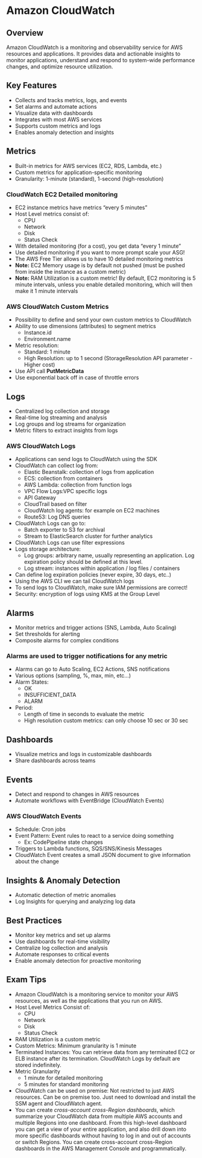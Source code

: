 # Amazon CloudWatch

## Overview

Amazon CloudWatch is a monitoring and observability service for AWS resources and applications. It provides data and actionable insights to monitor applications, understand and respond to system-wide performance changes, and optimize resource utilization.

## Key Features
- Collects and tracks metrics, logs, and events
- Set alarms and automate actions
- Visualize data with dashboards
- Integrates with most AWS services
- Supports custom metrics and logs
- Enables anomaly detection and insights

## Metrics
- Built-in metrics for AWS services (EC2, RDS, Lambda, etc.)
- Custom metrics for application-specific monitoring
- Granularity: 1-minute (standard), 1-second (high-resolution)

### CloudWatch EC2 Detailed monitoring

- EC2 instance metrics have metrics “every 5 minutes”
- Host Level metrics consist of:
	- CPU
	- Network
	- Disk
	- Status Check
- With detailed monitoring (for a cost), you get data “every 1 minute”
- Use detailed monitoring if you want to more prompt scale your ASG!
- The AWS Free Tier allows us to have 10 detailed monitoring metrics
- **Note:** EC2 Memory usage is by default not pushed (must be pushed from inside the instance as a custom metric)
- **Note:** RAM Utilization is a custom metric! By default, EC2 monitoring is 5 minute intervals, unless you enable detailed monitoring, which will then make it 1 minute intervals

### AWS CloudWatch Custom Metrics

- Possibility to define and send your own custom metrics to CloudWatch
- Ability to use dimensions (attributes) to segment metrics
    - Instance.id
    - Environment.name
- Metric resolution:
    - Standard: 1 minute
    - High Resolution: up to 1 second (StorageResolution API parameter - Higher cost)
- Use API call **PutMetricData**
- Use exponential back off in case of throttle errors

## Logs
- Centralized log collection and storage
- Real-time log streaming and analysis
- Log groups and log streams for organization
- Metric filters to extract insights from logs

### AWS CloudWatch Logs

- Applications can send logs to CloudWatch using the SDK
- CloudWatch can collect log from:
    - Elastic Beanstalk: collection of logs from application
    - ECS: collection from containers
    - AWS Lambda: collection from function logs
    - VPC Flow Logs:VPC specific logs
    - API Gateway
    - CloudTrail based on filter
    - CloudWatch log agents: for example on EC2 machines
    - Route53: Log DNS queries
- CloudWatch Logs can go to:
    - Batch exporter to S3 for archival
    - Stream to ElasticSearch cluster for further analytics
- CloudWatch Logs can use filter expressions
- Logs storage architecture:
    - Log groups: arbitrary name, usually representing an application. Log expiration policy should be defined at this level.
    - Log stream: instances within application / log files / containers
- Can define log expiration policies (never expire, 30 days, etc..)
- Using the AWS CLI we can tail CloudWatch logs
- To send logs to CloudWatch, make sure IAM permissions are correct!
- Security: encryption of logs using KMS at the Group Level

## Alarms
- Monitor metrics and trigger actions (SNS, Lambda, Auto Scaling)
- Set thresholds for alerting
- Composite alarms for complex conditions

### Alarms are used to trigger notifications for any metric

- Alarms can go to Auto Scaling, EC2 Actions, SNS notifications
- Various options (sampling, %, max, min, etc...)
- Alarm States:
    - OK
    - INSUFFICIENT_DATA
    - ALARM
- Period:
    - Length of time in seconds to evaluate the metric
    - High resolution custom metrics: can only choose 10 sec or 30 sec

## Dashboards
- Visualize metrics and logs in customizable dashboards
- Share dashboards across teams

## Events
- Detect and respond to changes in AWS resources
- Automate workflows with EventBridge (CloudWatch Events)

### AWS CloudWatch Events

- Schedule: Cron jobs
- Event Pattern: Event rules to react to a service doing something
    - Ex: CodePipeline state changes
- Triggers to Lambda functions, SQS/SNS/Kinesis Messages
- CloudWatch Event creates a small JSON document to give information about the change

## Insights & Anomaly Detection
- Automatic detection of metric anomalies
- Log Insights for querying and analyzing log data

## Best Practices
- Monitor key metrics and set up alarms
- Use dashboards for real-time visibility
- Centralize log collection and analysis
- Automate responses to critical events
- Enable anomaly detection for proactive monitoring

## Exam Tips

- Amazon CloudWatch is a monitoring service to monitor your AWS resources, as well as the applications that you run on AWS.
- Host Level Metrics Consist of:
    - CPU
    - Network
    - Disk
    - Status Check
- RAM Utilization is a custom metric
- Custom Metrics: Minimum granularity is 1 minute
- Terminated Instances: You can retrieve data from any terminated EC2 or ELB instance after its termination. CloudWatch Logs by default are stored indefinitely.
- Metric Granularity
    - 1 minute for detailed monitoring
    - 5 minutes for standard monitoring
- CloudWatch can be used on premise: Not restricted to just AWS resources. Can be on premise too. Just need to download and install the SSM agent and CloudWatch agent.
- You can create _cross-account cross-Region dashboards_, which summarize your CloudWatch data from multiple AWS accounts and multiple Regions into one dashboard. From this high-level dashboard you can get a view of your entire application, and also drill down into more specific dashboards without having to log in and out of accounts or switch Regions. You can create cross-account cross-Region dashboards in the AWS Management Console and programmatically.